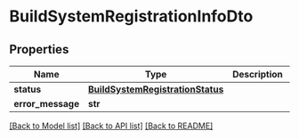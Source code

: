 # BuildSystemRegistrationInfoDto

## Properties
Name | Type | Description | Notes
------------ | ------------- | ------------- | -------------
**status** | [**BuildSystemRegistrationStatus**](BuildSystemRegistrationStatus.md) |  | [optional] 
**error_message** | **str** |  | [optional] 

[[Back to Model list]](../README.md#documentation-for-models) [[Back to API list]](../README.md#documentation-for-api-endpoints) [[Back to README]](../README.md)

